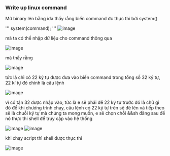 ### Write up linux command

Mở binary lên bằng ida thấy rằng biến command đc thực thi bởi system()


'''
 system(command);
'''
 ![image](https://github.com/antkss/writeUP/assets/88892713/863a33da-b7ec-4621-93c0-ede3b530d775)



mà ta có thể nhập dữ liệu cho command thông qua
 
 
 ![image](https://github.com/antkss/writeUP/assets/88892713/58140b36-b596-4fa2-ace2-7c12a46e910c)


mà thấy rằng 


![image](https://github.com/antkss/writeUP/assets/88892713/b9e0e50c-fcbe-4e1d-968a-0a38516a80fd)



tức là chỉ có 22 ký tự được đưa vào biến command trong tổng số 32 ký tự, 22 kí tự đó chính là câu lệnh 
    
  ![image](https://github.com/antkss/writeUP/assets/88892713/65b0c350-1fcb-494b-a86d-d90d0ae536c6)


vì có tận 32 được nhập vào, tức là e sẽ phải để 22 ký tự trước đó là chữ gì đó để khi chương trình chạy, câu lệnh có 22 ký tự trên
sẽ đè lên và tiếp theo sẽ là chuỗi ký tự mà chúng ta mong muốn, e sẽ chọn chỗi &&sh đằng sau để nó thực thi shell để truy cập vào hệ thống
  
   
 ![image](https://github.com/antkss/writeUP/assets/88892713/e0226290-57b6-415b-9a30-3fce7079807b)
![image](https://github.com/antkss/writeUP/assets/88892713/4b6706db-bbe8-4cac-b622-a1218376cfcd)


khi chạy script thì shell được thực thi


![image](https://github.com/antkss/writeUP/assets/88892713/4b027d20-55f3-461d-8dbd-baf8dcd3b2a2)



